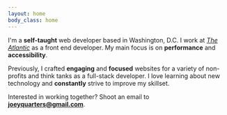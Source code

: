 ```yaml
---
layout: home
body_class: home
---
```


I'm a **self-taught** web developer based in Washington, D.C. I work at *[The Atlantic](https://www.theatlantic.com)* as a front end developer. My main focus is on **performance** and **accessibility**.

Previously, I crafted **engaging** and **focused** websites for a variety of non-profits and think tanks as a full-stack developer. I love learning about new technology and **constantly** strive to improve my skillset.

Interested in working together? Shoot an email to **[joeyquarters@gmail.com](mailto:joeyquarters@gmail.com)**.

